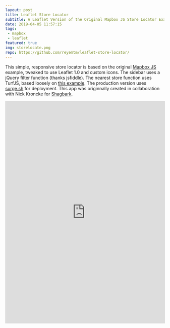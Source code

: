 ```yaml
---
layout: post
title: Leaflet Store Locator
subtitle: A Leaflet Version of the Original Mapbox JS Store Locator Example
date: 2019-04-05 11:57:15
tags:
 - mapbox
 - leaflet
featured: true
img: storelocate.png
repo: https://github.com/reyemtm/leaflet-store-locator/
---
```


This simple, responsive store locator is based on the original [Mapbox JS](https://www.mapbox.com/help/building-a-store-locator/) example, tweaked to use Leaflet 1.0 and custom icons. The sidebar uses a jQuery filter function (thanks jsfiddle). The nearest store function uses TurfJS, based loosely on [this example](https://www.mapbox.com/blog/coffee-with-turf/). The production version uses [surge.sh](https://surge.sh) for deployment. This app was originnally created in collaboration with Nick Kroncke for [Shagbark](https://shagbarkmill.com/).

<iframe src="https://reyemtm.github.io/leaflet-store-locator/demo.html" allowfullscreen="true" mozallowfullscreen="true" webkitallowfullscreen="true" width="100%" height="700" frameborder="0" style="border: solid thin lightgray;"></iframe>
